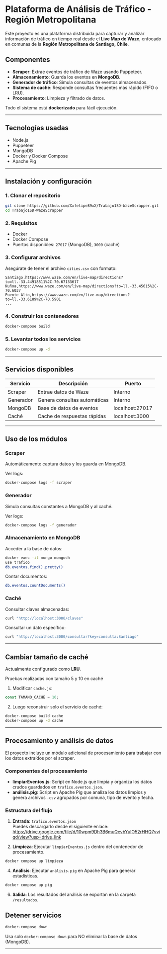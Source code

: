 # Plataforma de Análisis de Tráfico - Región Metropolitana

Este proyecto es una plataforma distribuida para capturar y analizar información de tráfico en tiempo real desde el **Live Map de Waze**, enfocado en comunas de la **Región Metropolitana de Santiago, Chile**.

## Componentes

-  **Scraper**: Extrae eventos de tráfico de Waze usando Puppeteer.
-  **Almacenamiento**: Guarda los eventos en **MongoDB**.
-  **Generador de tráfico**: Simula consultas de eventos almacenados.
-  **Sistema de caché**: Responde consultas frecuentes más rápido (FIFO o LRU).
-  **Procesamiento**: Limpieza y filtrado de datos.

Todo el sistema está **dockerizado** para fácil ejecución.

---

## Tecnologías usadas

- Node.js
- Puppeteer
- MongoDB
- Docker y Docker Compose
- Apache Pig

---

## Instalación y configuración

### 1. Clonar el repositorio

```bash
git clone https://github.com/Xxfelipe89xX/Trabajo1SD-WazeScrapper.git
cd Trabajo1SD-WazeScrapper
```

### 2. Requisitos

- Docker
- Docker Compose
- Puertos disponibles: `27017` (MongoDB), `3000` (caché)

### 3. Configurar archivos

Asegúrate de tener el archivo `cities.csv` con formato:

```
Santiago,https://www.waze.com/en/live-map/directions?to=ll.-33.44918511%2C-70.67133617
Ñuñoa,https://www.waze.com/en/live-map/directions?to=ll.-33.45615%2C-70.6037
Puente Alto,https://www.waze.com/en/live-map/directions?to=ll.-33.6189%2C-70.5901
...
```

### 4. Construir los contenedores

```bash
docker-compose build
```

### 5. Levantar todos los servicios

```bash
docker-compose up -d
```

---

## Servicios disponibles

| Servicio         | Descripción                        | Puerto                        |
|------------------|------------------------------------|-------------------------------|
| Scraper          | Extrae datos de Waze               | Interno |
| Generador        | Genera consultas automáticas       | Interno |
| MongoDB          | Base de datos de eventos           | localhost:27017 |
| Caché            | Cache de respuestas rápidas        | localhost:3000 |

---

## Uso de los módulos

### Scraper

Automáticamente captura datos y los guarda en MongoDB.

Ver logs:

```bash
docker-compose logs -f scraper
```

### Generador

Simula consultas constantes a MongoDB y al caché.

Ver logs:

```bash
docker-compose logs -f generador
```

### Almacenamiento en MongoDB

Acceder a la base de datos:

```bash
docker exec -it mongo mongosh
use trafico
db.eventos.find().pretty()
```

Contar documentos:

```bash
db.eventos.countDocuments()
```

### Caché

Consultar claves almacenadas:

```bash
curl "http://localhost:3000/claves"
```

Consultar un dato específico:

```bash
curl "http://localhost:3000/consultar?key=consulta:Santiago"
```

---

## Cambiar tamaño de caché

Actualmente configurado como **LRU**.

Pruebas realizadas con tamaño 5 y 10 en caché

1. Modificar `cache.js`:

```javascript
const TAMANO_CACHE = 10;
```

2. Luego reconstruir solo el servicio de caché:

```bash
docker-compose build cache
docker-compose up -d cache
```

---

## Procesamiento y análisis de datos

El proyecto incluye un módulo adicional de procesamiento para trabajar con los datos extraídos por el scraper.

### Componentes del procesamiento

- **limpiarEventos.js**: Script en Node.js que limpia y organiza los datos crudos guardados en `trafico.eventos.json`.
- **análisis.pig**: Script en Apache Pig que analiza los datos limpios y genera archivos `.csv` agrupados por comuna, tipo de evento y fecha.

### Estructura del flujo

1. **Entrada**: `trafico.eventos.json`  
   Puedes descargarlo desde el siguiente enlace: https://drive.google.com/file/d/10wpm9Dh3B6muQevbYuIO52rHHQ7vviqd/view?usp=drive_link

2. **Limpieza**: Ejecutar `limpiarEventos.js` dentro del contenedor de procesamiento.

```bash
docker compose up limpieza
```

4. **Análisis**: Ejecutar `análisis.pig` en Apache Pig para generar estadísticas.

```bash
docker compose up pig
```

6. **Salida**: Los resultados del análisis se exportan en la carpeta `/resultados`.

## Detener servicios

```bash
docker-compose down
```

 Usa solo `docker-compose down` para NO eliminar la base de datos (MongoDB).

---
